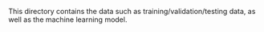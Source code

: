 This directory contains the data such as training/validation/testing data, as well as the machine learning model.
